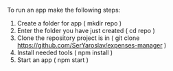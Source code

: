  To run an app make the following steps:
 1. Create a folder for app ( mkdir repo )
 2. Enter the folder you have just created ( cd repo )
 3. Clone the repository project is in ( git clone https://github.com/SerYaroslav/expenses-manager )
 4. Install needed tools ( npm install )
 5. Start an app ( npm start )
